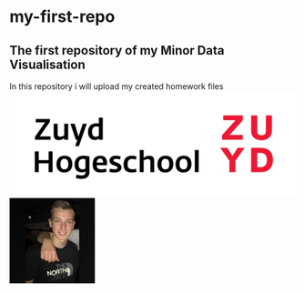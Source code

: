 # my-first-repo
## The first repository of my Minor Data Visualisation
In this repository i will upload my created homework files
![Logo Zuyd met Tekst](img/zuyd-logo-tekst.png) <img src="img/profielfoto.jpg" width="150" height="150">

